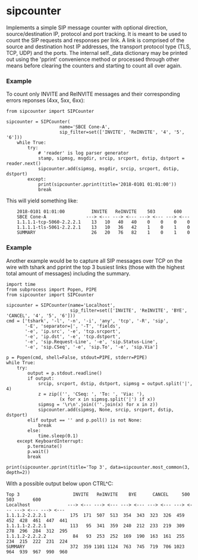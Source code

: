 # sipcounter
Implements a simple SIP message counter with optional direction, source/destination IP, protocol and port tracking.
It is meant to be used to count the SIP requests and responses per link. A link is comprised of the source and
destination host IP addresses, the transport protocol type (TLS, TCP, UDP) and the ports. The internal self._data
dictionary may be printed out using the 'pprint' convenience method or processed through other means before 
clearing the counters and starting to count all over again.

### Example ###
To count only INVITE and ReINVITE messages and their corresponding errors reponses (4xx, 5xx, 6xx):

```
from sipcounter import SIPCounter

sipcounter = SIPCounter(
                    name='SBCE Cone-A',
                    sip_filter=set(['INVITE', 'ReINVITE', '4', '5', '6']))
    while True:
        try:
            # 'reader' is log parser generator
            stamp, sipmsg, msgdir, srcip, srcport, dstip, dstport = reader.next()
            sipcounter.add(sipmsg, msgdir, srcip, srcport, dstip, dstport)
        except:
            print(sipcounter.pprint(title='2018-0101 01:01:00'))
            break
```

This will yield something like:

```
    2018-0101 01:01:00          INVITE   ReINVITE    503       600
    SBCE Cone-A               ---> <--- ---> <--- ---> <--- ---> <---
    1.1.1.1-tcp-5060-2.2.2.1    13   10   40   40    0    0    0    0
    1.1.1.1-tls-5061-2.2.2.1    13   10   36   42    1    0    1    0
    SUMMARY                     26   20   76   82    1    0    1    0
```

### Example ###

Another example would be to capture all SIP messages over TCP on the wire with tshark and pprint 
the top 3 busiest links (those with the highest total amount of messages) including the summary.

```
import time
from subprocess import Popen, PIPE
from sipcounter import SIPCounter

sipcounter = SIPCounter(name='Localhost', 
                        sip_filter=set(['INVITE', 'ReINVITE', 'BYE', 'CANCEL', '4', '5', '6']))
cmd = ['tshark', '-l', '-n', '-i', 'any', 'tcp', '-R', 'sip',
       '-E', 'separator=|', '-T', 'fields',
       '-e', 'ip.src', '-e', 'tcp.srcport',
       '-e', 'ip.dst', '-e', 'tcp.dstport',
       '-e', 'sip.Request-Line', '-e', 'sip.Status-Line',
       '-e', 'sip.CSeq', '-e', 'sip.To', '-e', 'sip.Via']

p = Popen(cmd, shell=False, stdout=PIPE, stderr=PIPE)
while True:
    try:
        output = p.stdout.readline()
        if output:
            srcip, srcport, dstip, dstport, sipmsg = output.split('|', 4)
            z = zip(('', 'CSeq: ', 'To: ', 'Via: '),
                    (x for x in sipmsg.split('|') if x))
            sipmsg = '\r\n'.join((''.join(x) for x in z))
            sipcounter.add(sipmsg, None, srcip, srcport, dstip, dstport)
        elif output == '' and p.poll() is not None:
            break
        else:
            time.sleep(0.1)
    except KeyboardInterrupt:
        p.terminate()
        p.wait()
        break

print(sipcounter.pprint(title='Top 3', data=sipcounter.most_common(3, depth=2))
```

With a possible output below upon CTRL^C:

```
Top 3                    INVITE   ReINVITE    BYE      CANCEL     500       503       600   
Localhost              ---> <--- ---> <--- ---> <--- ---> <--- ---> <--- ---> <--- ---> <--- 
1.1.1.2-2.2.2.1         175  171  507  513  354  343  323  326  459  452  428  461  447  441
1.1.1.1-2.2.2.1         113   95  341  359  240  212  233  219  309  278  296  284  312  295
1.1.1.2-2.2.2.2          84   93  253  252  169  190  163  161  255  234  215  222  231  224
SUMMARY                 372  359 1101 1124  763  745  719  706 1023  964  939  967  990  960
```
